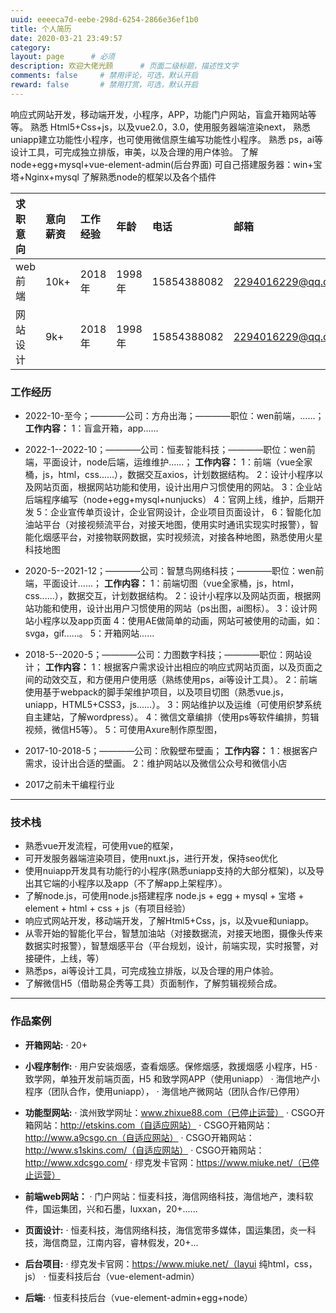```yaml
---
uuid: eeeeca7d-eebe-298d-6254-2866e36ef1b0
title: 个人简历
date: 2020-03-21 23:49:57
category: 
layout: page      # 必须
description: 欢迎大佬光顾      # 页面二级标题，描述性文字
comments: false     # 禁用评论，可选，默认开启
reward: false       # 禁用打赏，可选，默认开启
---
```


响应式网站开发，移动端开发，小程序，APP，功能门户网站，盲盒开箱网站等等。
熟悉 Html5+Css+js，以及vue2.0，3.0，使用服务器端渲染next，
熟悉 uniapp建立功能性小程序，也可使用微信原生编写功能性小程序。
熟悉 ps，ai等设计工具，可完成独立排版，审美，以及合理的用户体验。
了解 node+egg+mysql+vue-element-admin(后台界面)
可自己搭建服务器：win+宝塔+Nginx+mysql
了解熟悉node的框架以及各个插件

| 求职意向 | 意向薪资 | 工作经验  | 年龄 | 电话 | 邮箱 |
| :-----| :---- |:------| :-----| :---- | :---- |
| web前端 | 10k+ | 2018年 | 1998年 | 15854388082 | 2294016229@qq.com |
| 网站设计 | 9k+ | 2018年 | 1998年 | 15854388082 | 2294016229@qq.com |

### 工作经历
* 2022-10-至今；————公司：方舟出海；————职位：wen前端，......；
  <b>工作内容：</b>
  1：盲盒开箱，app......
  
* 2022-1--2022-10；————公司：恒麦智能科技；————职位：wen前端，平面设计，node后端，运维维护......；
  <b>工作内容：</b>
  1：前端（vue全家桶，js，html，css......），数据交互axios，计划数据结构。
  2：设计小程序以及网站页面，根据网站功能和使用，设计出用户习惯使用的网站。
  3：企业站后端程序编写（node+egg+mysql+nunjucks）
  4：官网上线，维护，后期开发
  5：企业宣传单页设计，企业官网设计，企业项目页面设计，
  6：智能化加油站平台（对接视频流平台，对接天地图，使用实时通讯实现实时报警），智能化烟感平台，对接物联网数据，实时视频流，对接各种地图，熟悉使用火星科技地图
  
* 2020-5--2021-12；————公司：智慧鸟网络科技；————职位：wen前端，平面设计......；
  <b>工作内容：</b>
  1：前端切图（vue全家桶，js，html，css......），数据交互，计划数据结构。
  2：设计小程序以及网站页面，根据网站功能和使用，设计出用户习惯使用的网站（ps出图，ai图标）。
  3：设计网站小程序以及app页面
  4：使用AE做简单的动画，网站可被使用的动画，如：svga，gif......。
  5：开箱网站......
  
* 2018-5--2020-5；————公司：力图数字科技；————职位：网站设计；
  <b>工作内容：</b>
  1：根据客户需求设计出相应的响应式网站页面，以及页面之间的动效交互，和方便用户使用感（熟练使用ps，ai等设计工具）。
  2：前端使用基于webpack的脚手架维护项目，以及项目切图（熟悉vue.js，uniapp，HTML5+CSS3，js......）。
  3：网站维护以及运维（可使用织梦系统自主建站，了解wordpress）。
  4：微信文章编排（使用ps等软件编排，剪辑视频，微信H5等）。
  5：可使用Axure制作原型图，

* 2017-10-2018-5；————公司：欣毅壁布壁画；
  <b>工作内容：</b>
  1：根据客户需求，设计出合适的壁画。
  2：维护网站以及微信公众号和微信小店
  
* 2017之前未干编程行业
---------

### 技术栈
* 熟悉vue开发流程，可使用vue的框架，
* 可开发服务器端渲染项目，使用nuxt.js，进行开发，保持seo优化
* 使用nuiapp开发具有功能行的小程序(熟悉uniapp支持的大部分框架)，以及导出其它端的小程序以及app（不了解app上架程序）。
* 了解node.js，可使用node.js搭建程序 node.js + egg + mysql + 宝塔 + element + html + css + js（有项目经验）
* 响应式网站开发，移动端开发，了解Html5+Css，js，以及vue和uniapp。
* 从零开始的智能化平台，智慧加油站（对接数据流，对接天地图，摄像头传来数据实时报警），智慧烟感平台（平台规划，设计，前端实现，实时报警，对接硬件，上线，等）
* 熟悉ps，ai等设计工具，可完成独立排版，以及合理的用户体验。
* 了解微信H5（借助易企秀等工具）页面制作，了解剪辑视频合成。
---------

### 作品案例

* <b>开箱网站:</b>
  · 20+

* <b>小程序制作:</b>
  · 用户安装烟感，查看烟感。保修烟感，救援烟感 小程序，H5
  · 致学网，单独开发前端页面，H5 和致学网APP（使用uniapp）
  ·	海信地产小程序（团队合作，使用uniapp），
  · 海信地产微网站（团队合作/已停用）
  
* <b>功能型网站:</b>
  ·	滨州致学网址：www.zhixue88.com（已停止运营）
  · CSGO开箱网站：http://etskins.com（自适应网站）
  · CSGO开箱网站：http://www.a9csgo.cn（自适应网站）
  · CSGO开箱网站：http://www.s1skins.com/（自适应网站）
  · CSGO开箱网站：http://www.xdcsgo.com/
  · 缪克发卡官网：https://www.miuke.net/（已停止运营）
  
* <b>前端web网站：</b>
  ·	门户网站：恒麦科技，海信网络科技，海信地产，澳科软件，国运集团，兴和石墨，luxxan，20+......

* <b>页面设计:</b>
  ·	恒麦科技，海信网络科技，海信宽带多媒体，国运集团，炎一科技，海信商显，江南内容，睿林假发，20+...

* <b>后台项目:</b>
  · 缪克发卡官网：https://www.miuke.net/（layui 纯html，css，js）
  · 恒麦科技后台（vue-element-admin）
  
* <b>后端:</b>
  · 恒麦科技后台（vue-element-admin+egg+node）
